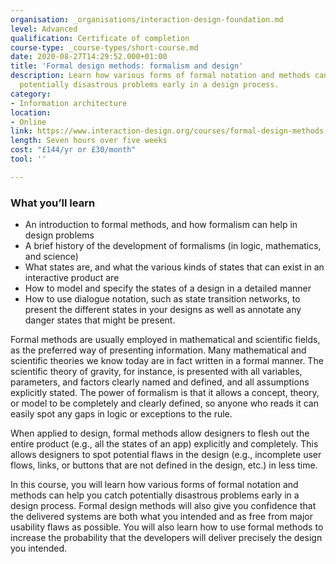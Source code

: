 ```yaml
---
organisation: _organisations/interaction-design-foundation.md
level: Advanced
qualification: Certificate of completion
course-type: _course-types/short-course.md
date: 2020-08-27T14:29:52.000+01:00
title: 'Formal design methods: formalism and design'
description: Learn how various forms of formal notation and methods can help you catch
  potentially disastrous problems early in a design process.
category:
- Information architecture
location:
- Online
link: https://www.interaction-design.org/courses/formal-design-methods-formalism-and-design
length: Seven hours over five weeks
cost: "£144/yr or £30/month"
tool: ''

---
```

### What you’ll learn

* An introduction to formal methods, and how formalism can help in design problems
* A brief history of the development of formalisms (in logic, mathematics, and science)
* What states are, and what the various kinds of states that can exist in an interactive product are
* How to model and specify the states of a design in a detailed manner
* How to use dialogue notation, such as state transition networks, to present the different states in your designs as well as annotate any danger states that might be present.

Formal methods are usually employed in mathematical and scientific fields, as the preferred way of presenting information. Many mathematical and scientific theories we know today are in fact written in a formal manner. The scientific theory of gravity, for instance, is presented with all variables, parameters, and factors clearly named and defined, and all assumptions explicitly stated. The power of formalism is that it allows a concept, theory, or model to be completely and clearly defined, so anyone who reads it can easily spot any gaps in logic or exceptions to the rule.

When applied to design, formal methods allow designers to flesh out the entire product (e.g., all the states of an app) explicitly and completely. This allows designers to spot potential flaws in the design (e.g., incomplete user flows, links, or buttons that are not defined in the design, etc.) in less time.

In this course, you will learn how various forms of formal notation and methods can help you catch potentially disastrous problems early in a design process. Formal design methods will also give you confidence that the delivered systems are both what you intended and as free from major usability flaws as possible. You will also learn how to use formal methods to increase the probability that the developers will deliver precisely the design you intended.